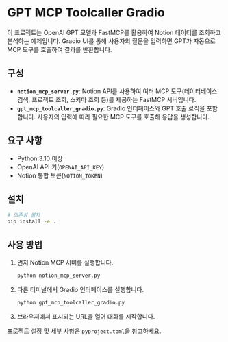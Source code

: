 # GPT MCP Toolcaller Gradio

이 프로젝트는 OpenAI GPT 모델과 FastMCP를 활용하여 Notion 데이터를 조회하고 분석하는 예제입니다. Gradio UI를 통해 사용자의 질문을 입력하면 GPT가 자동으로 MCP 도구를 호출하여 결과를 반환합니다.

## 구성
- **`notion_mcp_server.py`**: Notion API를 사용하여 여러 MCP 도구(데이터베이스 검색, 프로젝트 조회, 스키마 조회 등)를 제공하는 FastMCP 서버입니다.
- **`gpt_mcp_toolcaller_gradio.py`**: Gradio 인터페이스와 GPT 호출 로직을 포함합니다. 사용자의 입력에 따라 필요한 MCP 도구를 호출해 응답을 생성합니다.

## 요구 사항
- Python 3.10 이상
- OpenAI API 키(`OPENAI_API_KEY`)
- Notion 통합 토큰(`NOTION_TOKEN`)

## 설치
```bash
# 의존성 설치
pip install -e .
```

## 사용 방법
1. 먼저 Notion MCP 서버를 실행합니다.
   ```bash
   python notion_mcp_server.py
   ```
2. 다른 터미널에서 Gradio 인터페이스를 실행합니다.
   ```bash
   python gpt_mcp_toolcaller_gradio.py
   ```
3. 브라우저에서 표시되는 URL을 열어 대화를 시작합니다.

프로젝트 설정 및 세부 사항은 `pyproject.toml`을 참고하세요.
